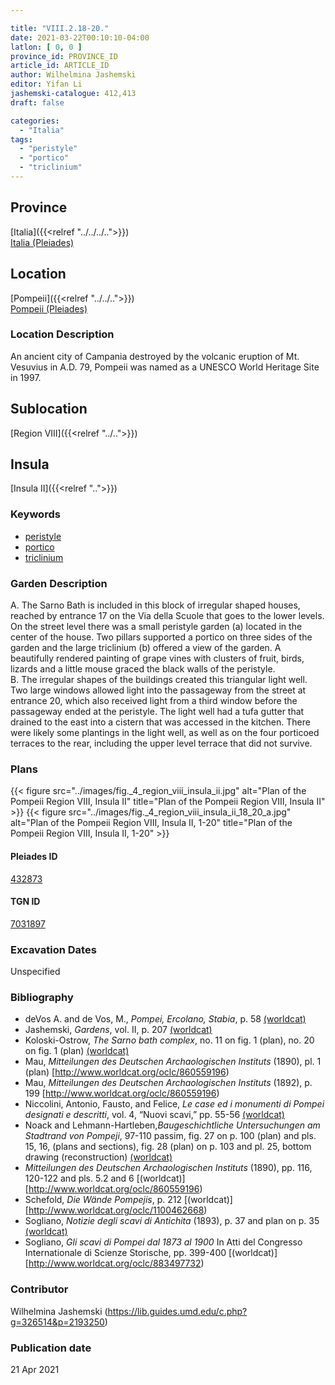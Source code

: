 ```yaml
---

title: "VIII.2.18-20."
date: 2021-03-22T00:10:10-04:00
latlon: [ 0, 0 ]
province_id: PROVINCE_ID
article_id: ARTICLE_ID
author: Wilhelmina Jashemski
editor: Yifan Li
jashemski-catalogue: 412,413
draft: false

categories:
  - "Italia"
tags:
  - "peristyle"
  - "portico"
  - "triclinium"
---
```


## Province
[Italia]({{<relref "../../../..">}}) \
[Italia (Pleiades)](https://pleiades.stoa.org/places/1052)

## Location
[Pompeii]({{<relref "../../..">}}) \
[Pompeii (Pleiades)](https://pleiades.stoa.org/places/433032)

### Location Description
An ancient city of Campania destroyed by the volcanic eruption of Mt. Vesuvius in A.D. 79, Pompeii was named as a UNESCO World Heritage Site in 1997.

## Sublocation
[Region VIII]({{<relref "../..">}})

## Insula
[Insula II]({{<relref "..">}})


### Keywords
 - [peristyle](http://vocab.getty.edu/page/aat/300080971)
 - [portico](http://vocab.getty.edu/page/aat/300004145)
 - [triclinium](http://vocab.getty.edu/page/aat/300142552)

### Garden Description
A. The Sarno Bath is included in this block of irregular shaped houses, reached by entrance 17 on the Via della Scuole that goes to the lower levels. On the street level there was a small peristyle garden (a) located in the center of the house. Two pillars supported a portico on three sides of the garden and the large triclinium (b) offered a view of the garden. A beautifully rendered painting of grape vines with clusters of fruit, birds, lizards and a little mouse graced the black walls of the peristyle.  
B. The irregular shapes of the buildings created this triangular light well. Two large windows allowed light into the passageway from the street at entrance 20, which also received light from a third window before the passageway ended at the peristyle. The light well had a tufa gutter that drained to the east into a cistern that was accessed in the kitchen. There were likely some plantings in the light well, as well as on the four porticoed terraces to the rear, including the upper level terrace that did not survive.  

### Plans
{{< figure src="../images/fig._4_region_viii_insula_ii.jpg" alt="Plan of the Pompeii Region VIII, Insula II" title="Plan of the Pompeii Region VIII, Insula II" >}}
{{< figure src="../images/fig._4_region_viii_insula_ii_18_20_a.jpg" alt="Plan of the Pompeii Region VIII, Insula II, 1-20" title="Plan of the Pompeii Region VIII, Insula II, 1-20" >}}

#### Pleiades ID
[432873](https://pleiades.stoa.org/places/538911200)

#### TGN ID
[7031897](http://vocab.getty.edu/page/tgn/2053030)


###  Excavation Dates
Unspecified

### Bibliography
* deVos A. and de Vos, M., *Pompei, Ercolano, Stabia*, p. 58 [(worldcat)](http://www.worldcat.org/oclc/492584380)
* Jashemski, *Gardens*, vol. II, p. 207 [(worldcat)](http://www.worldcat.org/oclc/1113367431)
* Koloski-Ostrow, *The Sarno bath complex*, no. 11 on fig. 1 (plan), no. 20 on fig. 1 (plan) [(worldcat)](http://www.worldcat.org/oclc/246688831)
* Mau, *Mitteilungen des Deutschen Archaologischen Instituts* (1890), pl. 1 (plan) [http://www.worldcat.org/oclc/860559196)
* Mau, *Mitteilungen des Deutschen Archaologischen Instituts* (1892), p. 199 [http://www.worldcat.org/oclc/860559196)
* Niccolini, Antonio, Fausto, and Felice, *Le case ed i monumenti di Pompei designati e descritti*, vol. 4, “Nuovi scavi,” pp. 55-56 [(worldcat)](http://www.worldcat.org/oclc/906755593)
* Noack and Lehmann-Hartleben,*Baugeschichtliche Untersuchungen am Stadtrand von Pompeji*, 97-110 passim, fig. 27 on p. 100 (plan) and pls. 15, 16, (plans and sections), fig. 28 (plan) on p. 103 and pl. 25, bottom drawing (reconstruction) [(worldcat)](http://www.worldcat.org/oclc/486835478)
* *Mitteilungen des Deutschen Archaologischen Instituts* (1890), pp. 116, 120-122 and pls. 5.2 and 6 [(worldcat)][http://www.worldcat.org/oclc/860559196)
* Schefold, *Die Wände Pompejis*, p. 212 [(worldcat)][http://www.worldcat.org/oclc/1100462668)
* Sogliano, *Notizie degli scavi di Antichita* (1893), p. 37 and plan on p. 35 [(worldcat)](http://www.worldcat.org/oclc/46875519)
* Sogliano, *Gli scavi di Pompei dal 1873 al 1900* In Atti del Congresso Internationale di Scienze Storische, pp. 399-400 [(worldcat)][http://www.worldcat.org/oclc/883497732)


### Contributor
Wilhelmina Jashemski (https://lib.guides.umd.edu/c.php?g=326514&p=2193250)

### Publication date

21 Apr 2021
